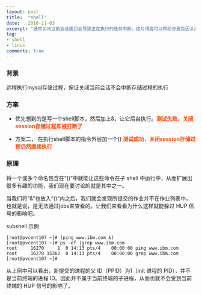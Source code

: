 ```yaml
---
layout: post
title:  "shell"
date:   2016-11-03
excerpt: "通常关闭当前会话窗口会导致正在执行的任务中断，这片博客可以帮助你避免因关闭会话而中断任务。"
tag:
- shell
- linux
comments: true
---
```


### 背景
远程执行mysql存储过程，保证关闭当前会话不会中断存储过程的执行

### 方案
* 优先想到的是写一个shell脚本，然后加上&，让它后台执行。__<font color=#FF4500>测试失败，关闭session存储过程即被打断了</font>__

* 方案二， 在执行shell脚本的指令外层加一个() __<font color=#FF4500>测试成功，关闭session存储过程仍然继续执行</font>__

### 原理
将一个或多个命名包含在“()”中就能让这些命令在子 shell 中运行中，从而扩展出很多有趣的功能，我们现在要讨论的就是其中之一。

当我们将"&"也放入“()”内之后，我们就会发现所提交的作业并不在作业列表中，也就是说，是无法通过jobs来查看的。让我们来看看为什么这样就能躲过 HUP 信号的影响吧。

subshell 示例

	[root@pvcent107 ~]# (ping www.ibm.com &)
	[root@pvcent107 ~]# ps -ef |grep www.ibm.com
	root     16270     1  0 14:13 pts/4    00:00:00 ping www.ibm.com
	root     16278 15362  0 14:13 pts/4    00:00:00 grep www.ibm.com
	[root@pvcent107 ~]#

从上例中可以看出，新提交的进程的父 ID（PPID）为1（init 进程的 PID），并不是当前终端的进程 ID。因此并不属于当前终端的子进程，从而也就不会受到当前终端的 HUP 信号的影响了。
